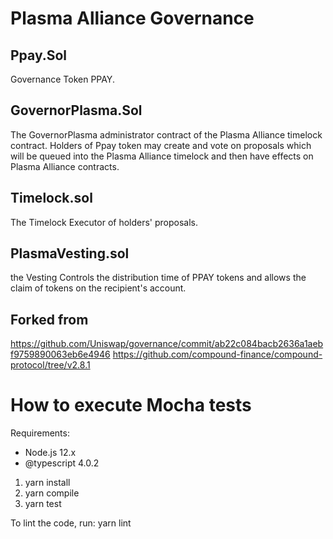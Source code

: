 
# Plasma Alliance Governance  

## Ppay.Sol 
Governance Token PPAY. 

## GovernorPlasma.Sol 
The GovernorPlasma administrator contract of the Plasma Alliance timelock contract. Holders of Ppay token may create and vote on proposals which will be queued into the Plasma Alliance timelock and then have effects on Plasma Alliance contracts.

## Timelock.sol 
The Timelock Executor of holders' proposals. 

## PlasmaVesting.sol 
the Vesting Controls the distribution time of PPAY tokens and allows the claim of tokens on the recipient's account.

## Forked from 
https://github.com/Uniswap/governance/commit/ab22c084bacb2636a1aebf9759890063eb6e4946 
https://github.com/compound-finance/compound-protocol/tree/v2.8.1


# How to execute Mocha tests

Requirements:
   - Node.js 12.x 
   - @typescript 4.0.2 

1. yarn install 
2. yarn compile 
3. yarn test    

To lint the code, run:
 yarn lint
